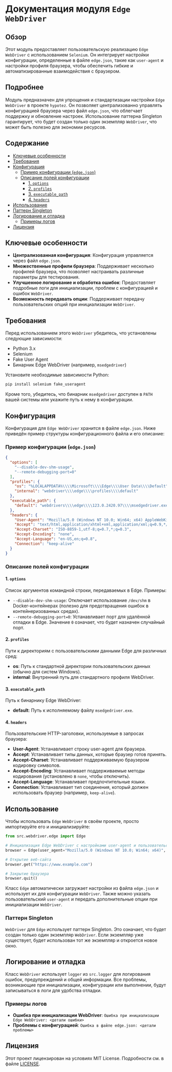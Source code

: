 # Документация модуля `Edge WebDriver`

## Обзор

Этот модуль предоставляет пользовательскую реализацию `Edge WebDriver` с использованием `Selenium`. Он интегрирует настройки конфигурации, определенные в файле `edge.json`, такие как `user-agent` и настройки профиля браузера, чтобы обеспечить гибкие и автоматизированные взаимодействия с браузером.

## Подробнее

Модуль предназначен для упрощения и стандартизации настройки `Edge WebDriver` в проекте `hypotez`. Он позволяет централизованно управлять конфигурацией браузера через файл `edge.json`, что облегчает поддержку и обновление настроек. Использование паттерна Singleton гарантирует, что будет создан только один экземпляр `WebDriver`, что может быть полезно для экономии ресурсов.

## Содержание

- [Ключевые особенности](#ключевые-особенности)
- [Требования](#требования)
- [Конфигурация](#конфигурация)
  - [Пример конфигурации (`edge.json`)](#пример-конфигурации-edgejson)
  - [Описание полей конфигурации](#описание-полей-конфигурации)
    - [1. `options`](#1-options)
    - [2. `profiles`](#2-profiles)
    - [3. `executable_path`](#3-executable_path)
    - [4. `headers`](#4-headers)
- [Использование](#использование)
- [Паттерн Singleton](#паттерн-singleton)
- [Логирование и отладка](#логирование-и-отладка)
  - [Примеры логов](#примеры-логов)
- [Лицензия](#лицензия)

## Ключевые особенности

- **Централизованная конфигурация**: Конфигурация управляется через файл `edge.json`.
- **Множественные профили браузера**: Поддерживает несколько профилей браузера, что позволяет настраивать различные параметры для тестирования.
- **Улучшенное логирование и обработка ошибок**: Предоставляет подробные логи для инициализации, проблем с конфигурацией и ошибок `WebDriver`.
- **Возможность передавать опции**: Поддерживает передачу пользовательских опций при инициализации `WebDriver`.

## Требования

Перед использованием этого `WebDriver` убедитесь, что установлены следующие зависимости:

- Python 3.x
- Selenium
- Fake User Agent
- Бинарник Edge WebDriver (например, `msedgedriver`)

Установите необходимые зависимости Python:

```bash
pip install selenium fake_useragent
```

Кроме того, убедитесь, что бинарник `msedgedriver` доступен в `PATH` вашей системы или укажите путь к нему в конфигурации.

## Конфигурация

Конфигурация для `Edge WebDriver` хранится в файле `edge.json`. Ниже приведён пример структуры конфигурационного файла и его описание:

### Пример конфигурации (`edge.json`)

```json
{
  "options": [
    "--disable-dev-shm-usage",
    "--remote-debugging-port=0"
  ],
  "profiles": {
    "os": "%LOCALAPPDATA%\\\\Microsoft\\\\Edge\\\\User Data\\\\Default",
    "internal": "webdriver\\\\edge\\\\profiles\\\\default"
  },
  "executable_path": {
    "default": "webdrivers\\\\edge\\\\123.0.2420.97\\\\msedgedriver.exe"
  },
  "headers": {
    "User-Agent": "Mozilla/5.0 (Windows NT 10.0; Win64; x64) AppleWebKit/537.36 (KHTML, like Gecko) Chrome/96.0.4664.110 Safari/537.36 Edg/96.0.1054.62",
    "Accept": "text/html,application/xhtml+xml,application/xml;q=0.9,*/*;q=0.8",
    "Accept-Charset": "ISO-8859-1,utf-8;q=0.7,*;q=0.3",
    "Accept-Encoding": "none",
    "Accept-Language": "en-US,en;q=0.8",
    "Connection": "keep-alive"
  }
}
```

### Описание полей конфигурации

#### 1. `options`

Список аргументов командной строки, передаваемых в Edge. Примеры:

- `--disable-dev-shm-usage`: Отключает использование `/dev/shm` в Docker-контейнерах (полезно для предотвращения ошибок в контейнеризованных средах).
- `--remote-debugging-port=0`: Устанавливает порт для удалённой отладки в Edge. Значение `0` означает, что будет назначен случайный порт.

#### 2. `profiles`

Пути к директориям с пользовательскими данными Edge для различных сред:

- **os**: Путь к стандартной директории пользовательских данных (обычно для систем Windows).
- **internal**: Внутренний путь для стандартного профиля WebDriver.

#### 3. `executable_path`

Путь к бинарнику Edge WebDriver:

- **default**: Путь к исполняемому файлу `msedgedriver.exe`.

#### 4. `headers`

Пользовательские HTTP-заголовки, используемые в запросах браузера:

- **User-Agent**: Устанавливает строку user-agent для браузера.
- **Accept**: Устанавливает типы данных, которые браузер готов принять.
- **Accept-Charset**: Устанавливает поддерживаемую браузером кодировку символов.
- **Accept-Encoding**: Устанавливает поддерживаемые методы кодирования (установлено в `none`, чтобы отключить).
- **Accept-Language**: Устанавливает предпочтительные языки.
- **Connection**: Устанавливает тип соединения, который должен использовать браузер (например, `keep-alive`).

## Использование

Чтобы использовать `Edge` `WebDriver` в своём проекте, просто импортируйте его и инициализируйте:

```python
from src.webdriver.edge import Edge

# Инициализация Edge WebDriver с настройками user-agent и пользовательскими опциями
browser = Edge(user_agent="Mozilla/5.0 (Windows NT 10.0; Win64; x64)", options=["--headless", "--disable-gpu"])

# Открытие веб-сайта
browser.get("https://www.example.com")

# Закрытие браузера
browser.quit()
```

Класс `Edge` автоматически загружает настройки из файла `edge.json` и использует их для конфигурации `WebDriver`. Также можно указать пользовательский `user-agent` и передать дополнительные опции при инициализации `WebDriver`.

### Паттерн Singleton

`WebDriver` для `Edge` использует паттерн Singleton. Это означает, что будет создан только один экземпляр `WebDriver`. Если экземпляр уже существует, будет использован тот же экземпляр и откроется новое окно.

## Логирование и отладка

Класс `WebDriver` использует `logger` из `src.logger` для логирования ошибок, предупреждений и общей информации. Все проблемы, возникающие при инициализации, конфигурации или выполнении, будут записываться в логи для удобства отладки.

### Примеры логов

- **Ошибка при инициализации WebDriver**: `Ошибка при инициализации Edge WebDriver: <детали ошибки>`
- **Проблемы с конфигурацией**: `Ошибка в файле edge.json: <детали проблемы>`

## Лицензия

Этот проект лицензирован на условиях MIT License. Подробности см. в файле [LICENSE](../../LICENSE).